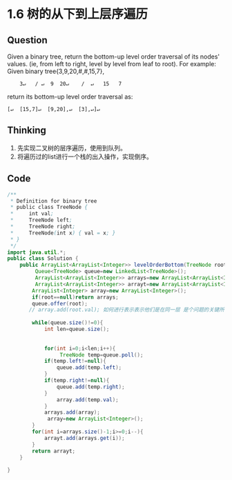 # 1.6 树的从下到上层序遍历

## Question

Given a binary tree, return the bottom-up level order traversal of its nodes' values. (ie, from left to right, level by level from leaf to root).
For example:
Given binary tree{3,9,20,#,#,15,7},
```
    3↵   / ↵  9  20↵    /  ↵   15   7
```
return its bottom-up level order traversal as:
```
[↵  [15,7]↵  [9,20],↵  [3],↵]↵
```
## Thinking
1. 先实现二叉树的层序遍历，使用到队列。
2. 将遍历过的list进行一个栈的出入操作，实现倒序。

## Code
```java
/**
 * Definition for binary tree
 * public class TreeNode {
 *     int val;
 *     TreeNode left;
 *     TreeNode right;
 *     TreeNode(int x) { val = x; }
 * }
 */
import java.util.*;
public class Solution {
    public ArrayList<ArrayList<Integer>> levelOrderBottom(TreeNode root) {
         Queue<TreeNode> queue=new LinkedList<TreeNode>();
         ArrayList<ArrayList<Integer>> arrays=new ArrayList<ArrayList<Integer>>();
         ArrayList<ArrayList<Integer>> arrayt=new ArrayList<ArrayList<Integer>>();
        ArrayList<Integer> array=new ArrayList<Integer>();
        if(root==null)return arrays;
        queue.offer(root);
       // array.add(root.val); 如何进行表示表示他们是在同一层 是个问题的关键所在 这一点想不出来啊有点 可以利用for循环来实现
           
        while(queue.size()!=0){
            int len=queue.size();
          
           
            for(int i=0;i<len;i++){
                 TreeNode temp=queue.poll();
            if(temp.left!=null){
                queue.add(temp.left);
            }
            if(temp.right!=null){
                queue.add(temp.right);
            }
                array.add(temp.val);
            }
            arrays.add(array);
             array=new ArrayList<Integer>();
        }
        for(int i=arrays.size()-1;i>=0;i--){
            arrayt.add(arrays.get(i));
        }
        return arrayt;
    }
    
}
```
